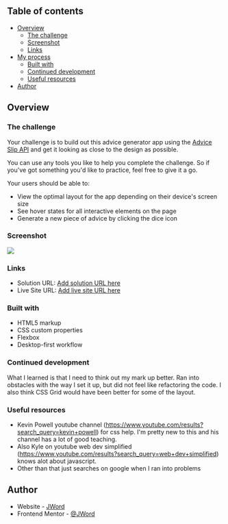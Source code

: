 ## Table of contents

-   [Overview](#overview)
    -   [The challenge](#the-challenge)
    -   [Screenshot](#screenshot)
    -   [Links](#links)
-   [My process](#my-process)
    -   [Built with](#built-with)
    -   [Continued development](#continued-development)
    -   [Useful resources](#useful-resources)
-   [Author](#author)

## Overview

### The challenge

Your challenge is to build out this advice generator app using the [Advice Slip API](https://api.adviceslip.com) and get it looking as close to the design as possible.

You can use any tools you like to help you complete the challenge. So if you've got something you'd like to practice, feel free to give it a go.

Your users should be able to:

-   View the optimal layout for the app depending on their device's screen size
-   See hover states for all interactive elements on the page
-   Generate a new piece of advice by clicking the dice icon

### Screenshot

![](./advice-generator/screenshot.png)

### Links

-   Solution URL: [Add solution URL here](https://your-solution-url.com)
-   Live Site URL: [Add live site URL here](https://your-live-site-url.com)

### Built with

-   HTML5 markup
-   CSS custom properties
-   Flexbox
-   Desktop-first workflow

### Continued development

What I learned is that I need to think out my mark up better. Ran into obstacles with the way I set it up, but did not feel like refactoring the code. I also think CSS Grid would have been better for some of the layout.

### Useful resources

-   Kevin Powell youtube channel (https://www.youtube.com/results?search_query=kevin+powell) for css help. I'm pretty new to this and his channel has a lot of good teaching.
-   Also Kyle on youtube web dev simplified (https://www.youtube.com/results?search_query=web+dev+simplified) knows alot about javascript.
-   Other than that just searches on google when I ran into problems

## Author

-   Website - [JWord](https://www.your-site.com)
-   Frontend Mentor - [@JWord](https://www.frontendmentor.io/profile/jwren4170)
